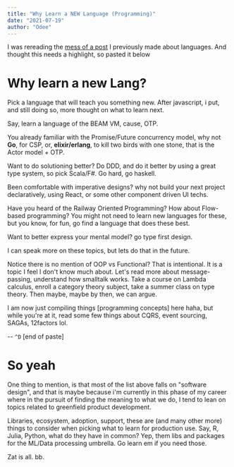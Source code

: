 ```yaml
---
title: "Why Learn a NEW Language (Programming)"
date: "2021-07-19"
author: "Odee"
---
```


I was rereading the [mess of a post](languages) I previously made about
languages. And thought this needs a highlight, so pasted it below

# Why learn a new Lang?

Pick a language that will teach you something new. After javascript, i put, and
still doing so, more thought on what to learn next.

Say, learn a language of the BEAM VM, cause, OTP.

You already familiar with the Promise/Future concurrency model, why not **Go**,
for CSP, or, **elixir/erlang**, to kill two birds with one stone, that is the
Actor model + OTP.

Want to do solutioning better? Do DDD, and do it better by using a great type
system, so pick Scala/F#. Go hard, go haskell.

Been comfortable with imperative designs? why not build your next project
declaratively, using React, or some other component driven UI techs.

Have you heard of the Railway Oriented Programming? How about Flow-based
programming? You might not need to learn new languages for these, but you know,
for fun, go find a language that does these best.

Want to better express your mental model? go type first design.

I can speak more on these topics, but lets do that in the future.

Notice there is no mention of OOP vs Functional? That is intentional. It is a
topic I feel I don't know much about. Let's read more about message-passing,
understand how smalltalk works. Take a course on Lambda calculus, enroll a
category theory subject, take a summer class on type theory. Then maybe, maybe
by then, we can argue.

I am now just compiling things [programming concepts] here haha, but while
you're at it, read some few things about CQRS, event sourcing, SAGAs, 12factors
lol.

-- `^D` [end of paste]

# So yeah

One thing to mention, is that most of the list above falls on "software design",
and that is maybe because i'm currently in this phase of my career where in the
pursuit of finding the meaning to what we do, I tend to lean on topics related
to greenfield product development.

Libraries, ecosystem, adoption, support, these are (and many other more) things
to consider when picking what to learn for production use. Say, R, Julia,
Python, what do they have in common? Yep, them libs and packages for the ML/Data
processing umbrella. Go learn em if you need those.

Zat is all. bb.
